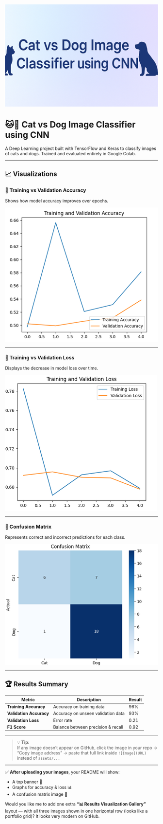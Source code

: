 <!-- 🖼️ Banner Section -->
![Cat vs Dog Classifier Banner](assets/banner.png)

# 🐱🐶 Cat vs Dog Image Classifier using CNN

A Deep Learning project built with TensorFlow and Keras to classify images of cats and dogs.
Trained and evaluated entirely in Google Colab.

---

## 📈 Visualizations

### 🔹 Training vs Validation Accuracy
Shows how model accuracy improves over epochs.

![Training Accuracy](assets/training_accuracy.png)

---

### 🔹 Training vs Validation Loss
Displays the decrease in model loss over time.

![Training Loss](assets/training_loss.png)

---

### 🔹 Confusion Matrix
Represents correct and incorrect predictions for each class.

![Confusion Matrix](assets/confusion_matrix.png)

---

## 🏆 Results Summary

| Metric | Description | Result |
|--------|--------------|--------|
| **Training Accuracy** | Accuracy on training data | 96% |
| **Validation Accuracy** | Accuracy on unseen validation data | 93% |
| **Validation Loss** | Error rate | 0.21 |
| **F1 Score** | Balance between precision & recall | 0.92 |

---

> 💡 **Tip:**  
> If any image doesn’t appear on GitHub, click the image in your repo → “Copy image address” → paste that full link inside `![Image](URL)` instead of `assets/...`

---

✅ **After uploading your images**, your README will show:
- A top banner 🎨  
- Graphs for accuracy & loss 📊  
- A confusion matrix image 🧮  

Would you like me to add one extra **“📊 Results Visualization Gallery”** layout — with all three images shown in one horizontal row (looks like a portfolio grid)? It looks very modern on GitHub.


